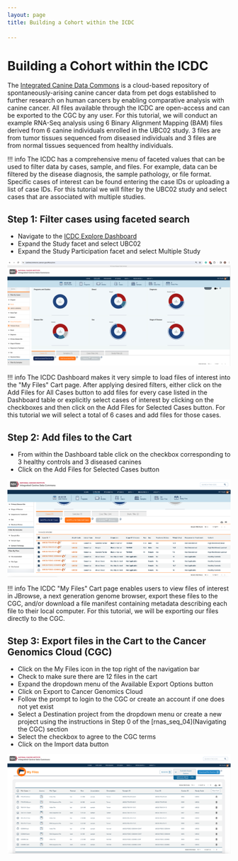 ```yaml
---
layout: page
title: Building a Cohort within the ICDC

---
```



Building a Cohort within the ICDC
============================================

The [Integrated Canine Data Commons](https:https://caninecommons.cancer.gov/#/) is a cloud-based repository of spontaneously-arising canine cancer data from pet dogs established to further research on human cancers by enabling comparative analysis with canine cancer.
All files available through the ICDC are open-access and can be exported to the CGC by any user. For this tutorial, we will conduct an example RNA-Seq analysis using 6 Binary Alignment Mapping (BAM) files derived from 6 canine individuals enrolled in the UBC02 study.  3 files are from tumor tissues sequenced from diseased individuals and 3 files are from normal tissues sequenced from healthy individuals. 

!!! info
    The ICDC has a comprehensive menu of faceted values that can be used to filter data by cases, sample, and files. For example, data can be filtered by the disease diagnosis, the sample pathology, or file format. Specific cases of interest can be found entering the case IDs or uploading a list of case IDs. For this tutorial we will filter by the UBC02 study and select cases that are associated with multiple studies.
## Step 1: Filter cases using faceted search
* Navigate to the [ICDC Explore Dashboard](https://caninecommons-qa.cancer.gov/#/explore)
* Expand the <span class="highlight_facet">Study</span> facet and select <span class="highlight_facetvalue">UBC02</span>
* Expand the <span class="highlight_facet">Study Participation</span> facet and select <span class="highlight_facetvalue">Multiple Study</span>

![ICDC Explore Dashboard](./rna-seq-images/icdc-explore-dashboard.png "ICDC Explore Dashboard")

!!! info
    The ICDC Dashboard makes it very simple to load files of interest into the "My Files" Cart page. After applying desired filters, either click on the Add Files for All Cases button to add files for every case listed in the Dashboard table or explicitly select cases of interest by clicking on the checkboxes and then click on the Add Files for Selected Cases button. For this tutorial we will select a total of 6 cases and add files for those cases.

## Step 2: Add files to the Cart
* From within the Dashboard table click on the checkbox corresponding to 3 healthy controls and 3 diseased canines
* Click on the <span class="highlight_button">Add Files for Selected Cases</span> button

![ICDC Dashboard Table](./rna-seq-images/icdc-dashboard-table.png "Dashboard Table")

!!! info
    The ICDC "My Files" Cart page enables users to view files of interest in JBrowse, a next generation genome browser, export these files to the CGC, and/or download a file manifest containing metadata describing each file to their local computer. For this tutorial, we will be exporting our files directly to the CGC.
    
## Step 3: Export files in the Cart to the Cancer Genomics Cloud (CGC)
* Click on the <span class="highlight_icon">My Files</span> icon in the top right of the navigation bar
* Check to make sure there are 12 files in the cart
* Expand the dropdown menu of the <span class="highlight_button">Available Export Options</span> button
* Click on <span class="highlight_button">Export to Cancer Genomics Cloud</span>
* Follow the prompt to login to the CGC or create an account if one does not yet exist
* Select a <span class="highlight_button">Destination project</span> from the dropdown menu or create a new project using the instructions in Step 0 of the [rnas_seq_04](Navigating the CGC) section
* Select the <span class="highlight_icon">checkbox</span> to agree to the CGC terms
* Click on the <span class="highlight_button">Import data</span> button

![ICDC My Files Cart Page](./rna-seq-images/icdc-loaded-cart.png "My Files Cart page")